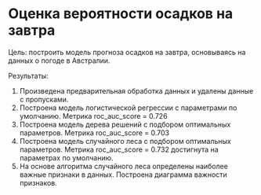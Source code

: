 # Оценка вероятности осадков на завтра

Цель: построить модель прогноза осадков на завтра, основываясь на данных о погоде в Австралии.

Результаты:
1. Произведена предварительная обработка данных и удалены данные с пропусками.
2. Построена модель логистической регрессии с параметрами по умолчанию. Метрика roc_auc_score = 0.726
3. Построена модель дерева решений с подбором оптимальных параметров. Метрика roc_auc_score = 0.703
4. Построена модель случайного леса с подбором оптимальных параметров. Метрика roc_auc_score = 0.732 достигнута на параметрах по умолчанию.
5. На основе алгоритма случайного леса определены наиболее важные признаки в данных. Построена диаграмма важности признаков.
